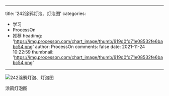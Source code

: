 
---
title: '242涂鸦灯泡、灯泡图'
categories: 
 - 学习
 - ProcessOn
 - 推荐
headimg: 'https://img.processon.com/chart_image/thumb/619d0fd71e08532fe6babc54.png'
author: ProcessOn
comments: false
date: 2021-11-24 10:22:59
thumbnail: 'https://img.processon.com/chart_image/thumb/619d0fd71e08532fe6babc54.png'
---

<div>   
<img class="thumb" alt="242涂鸦灯泡、灯泡图" src="https://img.processon.com/chart_image/thumb/619d0fd71e08532fe6babc54.png" referrerpolicy="no-referrer">
<p>涂鸦灯泡图</p>  
</div>
            